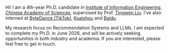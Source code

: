 
Hi! I am a 4th-year Ph.D. candidate in <a href="https://www.iie.ac.cn/">Institute of Information Engineering, Chinese Academy of Sciences</a>, supervised by Prof. <a href="https://liutingwen.ac.cn/">Tingwen Liu</a>. I've also interned at <a href="https://www.bytedance.com/zh/">ByteDance (TikTok)</a>, <a href="https://www.kuaishou.com/new-reco">Kuaishou</a> and <a href="https://research.baidu.com/">Baidu</a>.

My research focus on Recommendation Systems and LLMs. I am expected to complete my Ph.D. in June 2026, and will be actively seeking opportunities in both industry and academia. If you are interested, please feel free to get in touch.
